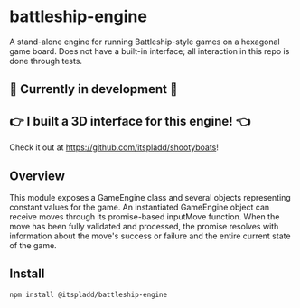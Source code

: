 # battleship-engine
A stand-alone engine for running Battleship-style games on a hexagonal game board. Does not have a built-in interface; all interaction in this repo is done through tests.

## 🚧 Currently in development 🚧

## 👉 I built a 3D interface for this engine! 👈

Check it out at https://github.com/itspladd/shootyboats!

## Overview

This module exposes a GameEngine class and several objects representing constant values for the game. An instantiated GameEngine object can receive moves through its promise-based inputMove function. When the move has been fully validated and processed, the promise resolves with information about the move's success or failure and the entire current state of the game.

## Install

`npm install @itspladd/battleship-engine`
